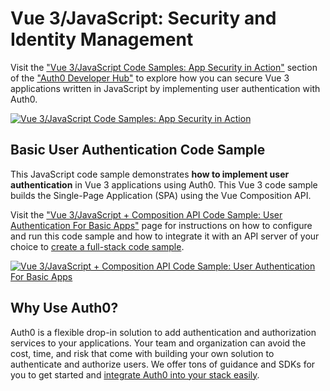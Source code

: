 # Vue 3/JavaScript: Security and Identity Management

Visit the ["Vue 3/JavaScript Code Samples: App Security in Action"](https://auth0.com/developers/hub/code-samples/spa/vue-javascript) section of the ["Auth0 Developer Hub"](https://auth0.com/developers/hub) to explore how you can secure Vue 3 applications written in JavaScript by implementing user authentication with Auth0.

[![Vue 3/JavaScript Code Samples: App Security in Action](https://cdn.auth0.com/blog/hub/code-samples/spa/vue-javascript.png)](https://auth0.com/developers/hub/code-samples/spa/vue-javascript)
  
## Basic User Authentication Code Sample

This JavaScript code sample demonstrates **how to implement user authentication** in Vue 3 applications using Auth0. This Vue 3 code sample builds the Single-Page Application (SPA) using the Vue Composition API.

Visit the ["Vue 3/JavaScript + Composition API Code Sample: User Authentication For Basic Apps"](https://auth0.com/developers/hub/code-samples/spa/vue-javascript/basic-authentication-with-composition-api) page for instructions on how to configure and run this code sample and how to integrate it with an API server of your choice to [create a full-stack code sample](https://auth0.com//developers/hub/code-samples/full-stack/hello-world/basic-access-control/spa).

[![Vue 3/JavaScript + Composition API Code Sample: User Authentication For Basic Apps](https://cdn.auth0.com/blog/hub/code-samples/spa/vue-javascript/basic-authentication-with-composition-api.png)](https://auth0.com/developers/hub/code-samples/spa/vue-javascript/basic-authentication-with-composition-api)



## Why Use Auth0?

Auth0 is a flexible drop-in solution to add authentication and authorization services to your applications. Your team and organization can avoid the cost, time, and risk that come with building your own solution to authenticate and authorize users. We offer tons of guidance and SDKs for you to get started and [integrate Auth0 into your stack easily](https://auth0.com/developers/hub/code-samples/full-stack).